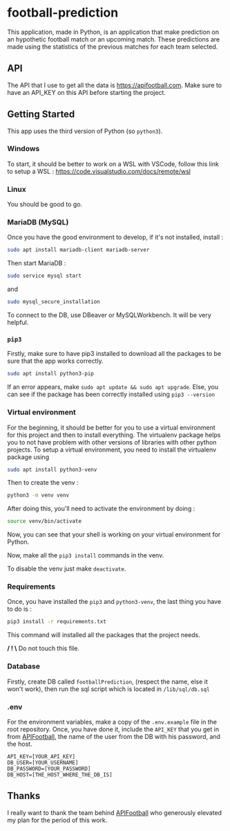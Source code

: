 # football-prediction

This application, made in Python, is an application that make prediction on an hypothetic football match or an upcoming match. These predictions are made using the statistics of the previous matches for each team selected. 

## API

The API that I use to get all the data is https://apifootball.com. Make sure to have an API_KEY on this API before starting the project.

## Getting Started
This app uses the third version of Python (so `python3`).

### Windows 
To start, it should be better to work on a WSL with VSCode, follow this link to setup a WSL : https://code.visualstudio.com/docs/remote/wsl
### Linux
You should be good to go.

### MariaDB (MySQL)
Once you have the good environment to develop, if it's not installed, install :
```bash
sudo apt install mariadb-client mariadb-server
```
Then start MariaDB :
```bash
sudo service mysql start
```
and 
```bash
sudo mysql_secure_installation
```

To connect to the DB, use DBeaver or MySQLWorkbench. It will be very helpful.

### `pip3`

Firstly, make sure to have pip3 installed to download all the packages to be sure that the app works correctly.
```bash
sudo apt install python3-pip
```
If an error appears, make `sudo apt update && sudo apt upgrade`. Else, you can see if the package has been correctly installed using `pip3 --version`

### Virtual environment

For the beginning, it should be better for you to use a virtual environment for this project and then to install everything.
The virtualenv package helps you to not have problem with other versions of libraries with other python projects.
To setup a virtual environment, you need to install the virtualenv package using
```bash
sudo apt install python3-venv
```
Then to create the venv :
```bash
python3 -m venv venv
```
After doing this, you'll need to activate the environment by doing :
```bash
source venv/bin/activate
```
Now, you can see that your shell is working on your virtual environment for Python. 

Now, make all the `pip3 install` commands in the venv.

To disable the venv just make `deactivate`.

### Requirements

Once, you have installed the `pip3` and `python3-venv`, the last thing you have to do is :

```bash
pip3 install -r requirements.txt
```

This command will installed all the packages that the project needs.

**/ ! \\** Do not touch this file.

### Database

Firstly, create DB called `footballPrediction`,  (respect the name, else it won't work), then run the sql script which is located in `/lib/sql/db.sql`

### .env

For the environment variables, make a copy of the `.env.example` file in the root repository. Once, you have done it, include the `API_KEY` that you get in from [APIFootball](https://apifootball.com), the name of the user from the DB with his password, and the host.

```
API_KEY=[YOUR_API_KEY]
DB_USER=[YOUR_USERNAME]
DB_PASSWORD=[YOUR_PASSWORD]
DB_HOST=[THE_HOST_WHERE_THE_DB_IS]
```

## Thanks

I really want to thank the team behind [APIFootball](https://apifootball.com) who generously elevated my plan for the period of this work.

